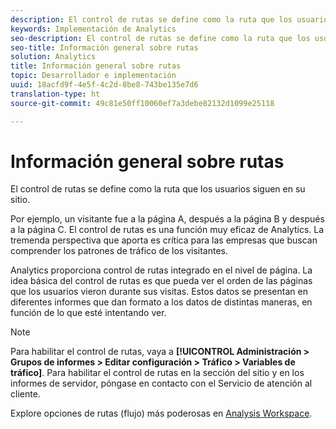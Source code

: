 ```yaml
---
description: El control de rutas se define como la ruta que los usuarios siguen en su sitio.
keywords: Implementación de Analytics
seo-description: El control de rutas se define como la ruta que los usuarios siguen en su sitio.
seo-title: Información general sobre rutas
solution: Analytics
title: Información general sobre rutas
topic: Desarrollador e implementación
uuid: 18acfd9f-4e5f-4c2d-8be8-743be135e7d6
translation-type: ht
source-git-commit: 49c81e50ff10060ef7a3debe82132d1099e25118

---
```



# Información general sobre rutas

El control de rutas se define como la ruta que los usuarios siguen en su sitio.

Por ejemplo, un visitante fue a la página A, después a la página B y después a la página C. El control de rutas es una función muy eficaz de Analytics. La tremenda perspectiva que aporta es crítica para las empresas que buscan comprender los patrones de tráfico de los visitantes.

Analytics proporciona control de rutas integrado en el nivel de página. La idea básica del control de rutas es que pueda ver el orden de las páginas que los usuarios vieron durante sus visitas. Estos datos se presentan en diferentes informes que dan formato a los datos de distintas maneras, en función de lo que esté intentando ver.

>[!NOTE]
>
>Para habilitar el control de rutas, vaya a **[!UICONTROL Administración &gt; Grupos de informes &gt; Editar configuración &gt; Tráfico &gt; Variables de tráfico]**. Para habilitar el control de rutas en la sección del sitio y en los informes de servidor, póngase en contacto con el Servicio de atención al cliente.

Explore opciones de rutas (flujo) más poderosas en [Analysis Workspace](/help/analyze/analysis-workspace/visualizations/c-flow/flow.md).
